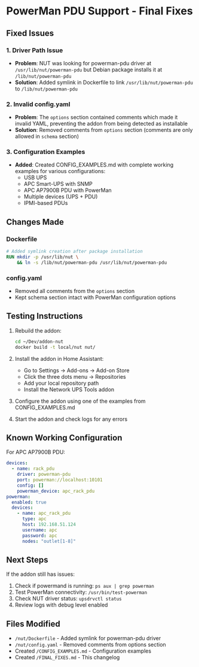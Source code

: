 # PowerMan PDU Support - Final Fixes

## Fixed Issues

### 1. Driver Path Issue
- **Problem**: NUT was looking for powerman-pdu driver at `/usr/lib/nut/powerman-pdu` but Debian package installs it at `/lib/nut/powerman-pdu`
- **Solution**: Added symlink in Dockerfile to link `/usr/lib/nut/powerman-pdu` to `/lib/nut/powerman-pdu`

### 2. Invalid config.yaml
- **Problem**: The `options` section contained comments which made it invalid YAML, preventing the addon from being detected as installable
- **Solution**: Removed comments from `options` section (comments are only allowed in `schema` section)

### 3. Configuration Examples
- **Added**: Created CONFIG_EXAMPLES.md with complete working examples for various configurations:
  - USB UPS
  - APC Smart-UPS with SNMP
  - APC AP7900B PDU with PowerMan
  - Multiple devices (UPS + PDU)
  - IPMI-based PDUs

## Changes Made

### Dockerfile
```dockerfile
# Added symlink creation after package installation
RUN mkdir -p /usr/lib/nut \
    && ln -s /lib/nut/powerman-pdu /usr/lib/nut/powerman-pdu
```

### config.yaml
- Removed all comments from the `options` section
- Kept schema section intact with PowerMan configuration options

## Testing Instructions

1. Rebuild the addon:
   ```bash
   cd ~/Dev/addon-nut
   docker build -t local/nut nut/
   ```

2. Install the addon in Home Assistant:
   - Go to Settings → Add-ons → Add-on Store
   - Click the three dots menu → Repositories
   - Add your local repository path
   - Install the Network UPS Tools addon

3. Configure the addon using one of the examples from CONFIG_EXAMPLES.md

4. Start the addon and check logs for any errors

## Known Working Configuration

For APC AP7900B PDU:
```yaml
devices:
  - name: rack_pdu
    driver: powerman-pdu
    port: powerman://localhost:10101
    config: []
    powerman_device: apc_rack_pdu
powerman:
  enabled: true
  devices:
    - name: apc_rack_pdu
      type: apc
      host: 192.168.51.124
      username: apc
      password: apc
      nodes: "outlet[1-8]"
```

## Next Steps

If the addon still has issues:
1. Check if powermand is running: `ps aux | grep powerman`
2. Test PowerMan connectivity: `/usr/bin/test-powerman`
3. Check NUT driver status: `upsdrvctl status`
4. Review logs with debug level enabled

## Files Modified
- `/nut/Dockerfile` - Added symlink for powerman-pdu driver
- `/nut/config.yaml` - Removed comments from options section
- Created `/CONFIG_EXAMPLES.md` - Configuration examples
- Created `/FINAL_FIXES.md` - This changelog
